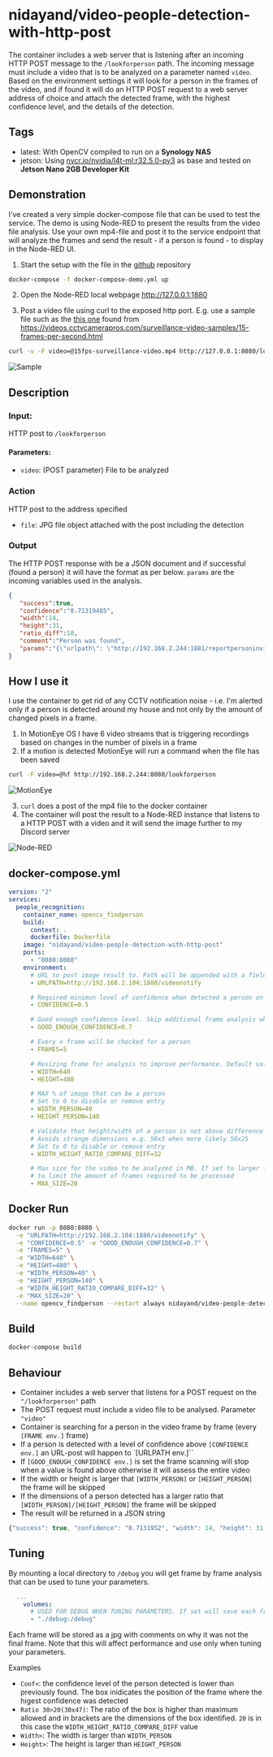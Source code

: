 # nidayand/video-people-detection-with-http-post
The container includes a web server that is listening after an incoming HTTP POST message to the `/lookforperson` path. The incoming message must include a video that is to be analyzed on a parameter named `video`.
Based on the environment settings it will look for a person in the frames of the video, and if found it will do an HTTP POST request to a web server address of choice and attach the detected frame, with the highest confidence level, and the details of the detection.

## Tags
- latest: With OpenCV compiled to run on a **Synology NAS**
- jetson: Using [nvcr.io/nvidia/l4t-ml:r32.5.0-py3](https://ngc.nvidia.com/catalog/containers/nvidia:l4t-ml) as base and tested on **Jetson Nano 2GB Developer Kit**

## Demonstration
I've created a very simple docker-compose file that can be used to test the service. The demo is using Node-RED to present the results from the video file analysis.
Use your own mp4-file and post it to the service endpoint that will analyze the frames and send the result - if a person is found - to display in the Node-RED UI.

1. Start the setup with the file in the [github](https://github.com/nidayand/video-people-detection-with-http-post) repository
```bash
docker-compose -f docker-compose-demo.yml up
```
2. Open the Node-RED local webpage http://127.0.0.1:1880

3.  Post a video file using curl to the exposed http port. 
E.g. use a sample file such as the [this one](https://videos.cctvcamerapros.com/videos/15fps-surveillance-video.mp4) found from https://videos.cctvcamerapros.com/surveillance-video-samples/15-frames-per-second.html
```bash
curl -v -F video=@15fps-surveillance-video.mp4 http://127.0.0.1:8080/lookforperson
```

![Sample](https://i.imgur.com/scnJMVt.jpg)

## Description
### Input:
HTTP post to `/lookforperson`
#### Parameters:
- `video`: (POST parameter) File to be analyzed

### Action
HTTP post to the address specified 
- `file`: JPG file object attached with the post including the detection

### Output
The HTTP POST response with be a JSON document and if successful (found a person) it will have the format as per below. `params` are the incoming variables used in the analysis.
```json
{
   "success":true,
   "confidence":"0.71319485",
   "width":14,
   "height":31,
   "ratio_diff":10,
   "comment":"Person was found",
   "params":"{\"urlpath\": \"http://192.168.2.244:1881/reportpersoninvideo\", \"frames\": 5, \"conf\": 0.2, \"good_enough_conf\": 0.7, \"width_person\": 40, \"height_person\": 80, \"width\": 640, \"height\": 480, \"ratio\": 20}"
}
```

## How I use it
I use the container to get rid of any CCTV notification noise - i.e. I'm alerted only if a person is detected around my house and not only by the amount of changed pixels in a frame.
1. In MotionEye OS I have 6 video streams that is triggering recordings based on changes in the number of pixels in a frame
2. If a motion is detected MotionEye will run a command when the file has been saved
```bash
curl -F video=@%f http://192.168.2.244:8080/lookforperson
```
![MotionEye](https://i.imgur.com/nE9e9c9.png)

3. `curl` does a post of the mp4 file to the docker container
4. The container will post the result to a Node-RED instance that listens to a HTTP POST with a video and it will send the image further to my Discord server

![Node-RED](https://i.imgur.com/PuOfo95.png)

## docker-compose.yml
```yaml
version: "2"
services:
  people_recognition:
    container_name: opencv_findperson
    build:
      context: .
      dockerfile: Dockerfile
    image: "nidayand/video-people-detection-with-http-post"
    ports:
      - "8080:8080"
    environment: 
      # URL to post image result to. Path will be appended with a field called "file" with type image/jpg
      - URLPATH=http://192.168.2.104:1880/videonotify

      # Required minimun level of confidence when detected a person on the analysis of a frame. Default 0.2
      - CONFIDENCE=0.5

      # Good enough confidence level. Skip additional frame analysis when this level has been reached. Default 0.8
      - GOOD_ENOUGH_CONFIDENCE=0.7

      # Every x frame will be checked for a person
      - FRAMES=5

      # Resizing frame for analysis to improve performance. Default values 640/480
      - WIDTH=640
      - HEIGHT=480

      # MAX % of image that can be a person
      # Set to 0 to disable or remove entry
      - WIDTH_PERSON=40
      - HEIGHT_PERSON=140

      # Validate that height/width of a person is not above difference compared to max HEIGHT_PERSON/WIDTH_PERSON
      # Avoids strange dimensions e.g. 50x3 when more likely 50x25
      # Set to 0 to disable or remove entry
      - WIDTH_HEIGHT_RATIO_COMPARE_DIFF=32

      # Max size for the video to be analyzed in MB. If set to larger files make sure the set GOOD_ENOUGH_CONFIDENCE
      # to limit the amount of frames required to be processed
      - MAX_SIZE=20
```

## Docker Run

```bash
docker run -p 8080:8080 \
  -e "URLPATH=http://192.168.2.104:1880/videonotify" \
  -e "CONFIDENCE=0.5" -e "GOOD_ENOUGH_CONFIDENCE=0.7" \
  -e "FRAMES=5" \
  -e "WIDTH=640" \
  -e "HEIGHT=480" \
  -e "WIDTH_PERSON=40" \
  -e "HEIGHT_PERSON=140" \
  -e "WIDTH_HEIGHT_RATIO_COMPARE_DIFF=32" \
  -e "MAX_SIZE=20" \
  --name opencv_findperson --restart always nidayand/video-people-detection-with-http-post:latest
```

## Build
```bash
docker-compose build
```

## Behaviour
- Container includes a web server that listens for a POST request on the `"/lookforperson"` path
- The POST request must include a video file to be analysed. Parameter `"video"`
- Container is searching for a person in the video frame by frame (every `[FRAME env.]` frame)
- If a person is detected with a level of confidence above `[CONFIDENCE env.]` an URL-post will happen to `[URLPATH env.]``
- If `[GOOD_ENOUGH_CONFIDENCE env.]` is set the frame scanning will stop when a value is found above otherwise it will assess the entire video
- If the width or height is larger that `[WIDTH_PERSON]` or `[HEIGHT_PERSON]` the frame will be skipped
- If the dimensions of a person detected has a larger ratio that `[WIDTH_PERSON]/[HEIGHT_PERSON]` the frame will be skipped
- The result will be returned in a JSON string

```javascript
{"success": true, "confidence": "0.7131952", "width": 14, "height": 31, "ratio_diff": 10, "comment": "Person was found"}
```

## Tuning
By mounting a local directory to `/debug` you will get frame by frame analysis that can be used to tune your parameters.

```yaml
  ...
    volumes: 
      # USED FOR DEBUG WHEN TUNING PARAMETERS. If set will save each frame analyzed in a subfolder
      - "./debug:/debug"
```

Each frame will be stored as a jpg with comments on why it was not the final frame. Note that this will affect performance and use only when tuning your parameters.

Examples
- `Conf<`: the confidence level of the person detected is lower than previously found. The box inidicates the position of the frame where the higest confidence was detected
- `Ratio 30>20(30x47)`: The ratio of the box is higher than maximum allowed and in brackets are the dimensions of the box identified. `20` is in this case the `WIDTH_HEIGHT_RATIO_COMPARE_DIFF` value
- `Width>`: The width is larger than `WIDTH_PERSON`
- `Height>`: The height is larger than `HEIGHT_PERSON`